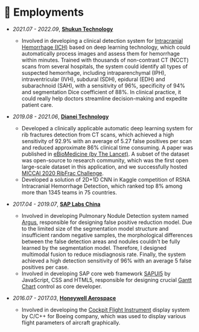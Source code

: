 # 💼 Employments

- *2021.07 - 2022.09*, [**Shukun Technology**](https://shukun.net)
  - Involved in developing a clinical detection system for [Intracranial Hemorrhage (ICH)](images/ich.png) based on deep learning technology, which could automatically process images and assess them for hemorrhage within minutes. Trained with thousands of non-contrast CT (NCCT) scans from several hospitals, the system could identify all types of suspected hemorrhage, including intraparenchymal (IPH), intraventricular (IVH), subdural (SDH), epidural (EDH) and subarachnoid (SAH), with a sensitivity of 96%, specificity of 94% and segmentation Dice coefficient of 88%. In clinical practice, it could really help doctors streamline decision-making and expedite patient care.

- *2019.08 - 2021.06*, [**Dianei Technology**](https://dianei-ai.com)
  - Developed a clinically applicable automatic deep learning system for rib fractures detection from CT scans, which achieved a high sensitivity of 92.9% with an average of 5.27 false positives per scan and reduced approximate 86% clinical time consuming. A paper was published in [eBioMedicine (by The Lancet)](https://www.thelancet.com/journals/ebiom/article/PIIS2352-3964(20)30482-5/fulltext). A subset of the dataset was open-source to research community, which was the first open large-scale dataset in this application, and we successfully hosted [MICCAI 2020 RibFrac Challenge](https://ribfrac.grand-challenge.org).
  - Developed a solution of 2D+1D CNN in Kaggle competition of RSNA Intracranial Hemorrhage Detection, which ranked top 8% among more than 1345 teams in 75 countries.

- *2017.04 - 2019.07*, [**SAP Labs China**](https://www.sap.cn/index.html)
  - Involved in developing Pulmonary Nodule Detection system named [Argus](images/argus.mp4), responsible for designing false positive reduction model. Due to the limited size of the segmentation model structure and insufficient random negative samples, the morphological differences between the false detection areas and nodules couldn't be fully learned by the segmentation model. Therefore, I designed multimodal fusion to reduce misdiagnosis rate. Finally, the system achieved a high detection sensitivity of 96% with an average 5 false positives per case.
  - Involved in developing SAP core web framework [SAPUI5](https://sapui5.hana.ondemand.com) by JavaScript, CSS and HTML5, responsible for designing crucial [Gantt Chart](https://sapui5.hana.ondemand.com/#/entity/sap.gantt.simple.GanttChartWithTable/sample/sap.gantt.sample.GanttChart2WithLines) control as core developer.

- *2016.07 - 2017.03*, [**Honeywell Aerospace**](https://aerospace.honeywell.com.cn)
  - Involved in developing the [Cockpit Flight Instrument](images/airplane.jpg) display system by C/C++ for Boeing company, which was used to display various flight parameters of aircraft graphically.
